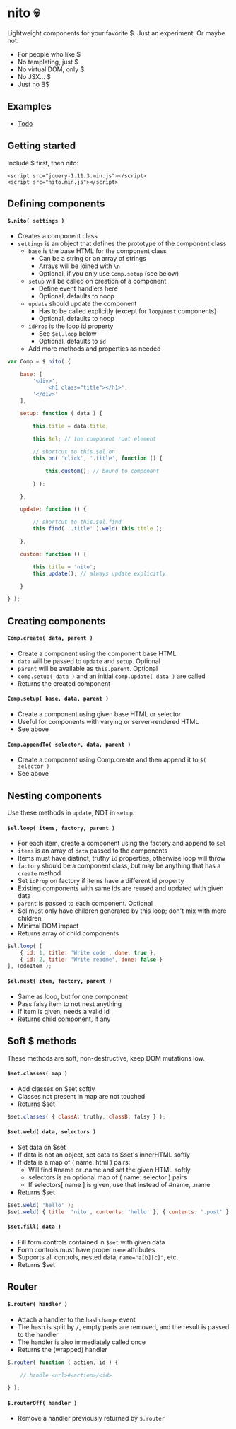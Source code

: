 # nito :skull:

Lightweight components for your favorite $. Just an experiment. Or maybe not.

- For people who like $
- No templating, just $
- No virtual DOM, only $
- No JSX... $
- Just no B$


## Examples

- [Todo](https://rawgit.com/morris/nito/master/examples/todo.html)


## Getting started

Include $ first, then nito:

```
<script src="jquery-1.11.3.min.js"></script>
<script src="nito.min.js"></script>
```


## Defining components

#### `$.nito( settings )`

- Creates a component class
- `settings` is an object that defines the prototype of the component class
	- `base` is the base HTML for the component class
		- Can be a string or an array of strings
		- Arrays will be joined with `\n`
		- Optional, if you only use `Comp.setup` (see below)
	- `setup` will be called on creation of a component
		- Define event handlers here
		- Optional, defaults to noop
	- `update` should update the component
		- Has to be called explicitly (except for `loop`/`nest` components)
		- Optional, defaults to noop
	- `idProp` is the loop id property
		- See `$el.loop` below
		- Optional, defaults to `id`
	- Add more methods and properties as needed

```js
var Comp = $.nito( {

	base: [
		'<div>',
			'<h1 class="title"></h1>',
		'</div>'
	],

	setup: function ( data ) {

		this.title = data.title;

		this.$el; // the component root element

		// shortcut to this.$el.on
		this.on( 'click', '.title', function () {

			this.custom(); // bound to component

		} );

	},

	update: function () {

		// shortcut to this.$el.find
		this.find( '.title' ).weld( this.title );

	},

	custom: function () {

		this.title = 'nito';
		this.update(); // always update explicitly

	}

} );
```


## Creating components

#### `Comp.create( data, parent )`

- Create a component using the component base HTML
- `data` will be passed to `update` and `setup`. Optional
- `parent` will be available as `this.parent`. Optional
- `comp.setup( data )` and an initial `comp.update( data )` are called
- Returns the created component

#### `Comp.setup( base, data, parent )`

- Create a component using given base HTML or selector
- Useful for components with varying or server-rendered HTML
- See above

#### `Comp.appendTo( selector, data, parent )`

- Create a component using Comp.create and then append it to `$( selector )`
- See above


## Nesting components

Use these methods in `update`, NOT in `setup`.

#### `$el.loop( items, factory, parent )`

- For each item, create a component using the factory and append to `$el`
- `items` is an array of `data` passed to the components
- Items must have distinct, truthy `id` properties, otherwise loop will throw
- `factory` should be a component class, but may be anything that has a `create` method
- Set `idProp` on factory if items have a different id property
- Existing components with same ids are reused and updated with given data
- `parent` is passed to each component. Optional
- $el must only have children generated by this loop; don't mix with more children
- Minimal DOM impact
- Returns array of child components

```js
$el.loop( [
	{ id: 1, title: 'Write code', done: true },
	{ id: 2, title: 'Write readme', done: false }
], TodoItem );
```

#### `$el.nest( item, factory, parent )`

- Same as loop, but for one component
- Pass falsy item to not nest anything
- If item is given, needs a valid id
- Returns child component, if any


## Soft $ methods

These methods are soft, non-destructive, keep DOM mutations low.

#### `$set.classes( map )`

- Add classes on $set softly
- Classes not present in map are not touched
- Returns $set

```js
$set.classes( { classA: truthy, classB: falsy } );
```

#### `$set.weld( data, selectors )`

- Set data on $set
- If data is not an object, set data as $set's innerHTML softly
- If data is a map of ( name: html ) pairs:
	- Will find #name or .name and set the given HTML softly
	- selectors is an optional map of ( name: selector ) pairs
	- If selectors[ name ] is given, use that instead of #name, .name
- Returns $set

```js
$set.weld( 'hello' );
$set.weld( { title: 'nito', contents: 'hello' }, { contents: '.post' } );
```

#### `$set.fill( data )`

- Fill form controls contained in `$set` with given data
- Form controls must have proper `name` attributes
- Supports all controls, nested data, `name="a[b][c]"`, etc.
- Returns $set


## Router

#### `$.router( handler )`

- Attach a handler to the `hashchange` event
- The hash is split by `/`, empty parts are removed, and the result is passed to the handler
- The handler is also immediately called once
- Returns the (wrapped) handler

```js
$.router( function ( action, id ) {

	// handle <url>#<action>/<id>

} );
```

#### `$.routerOff( handler )`

- Remove a handler previously returned by `$.router`
